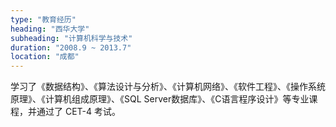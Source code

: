 ```yaml
---
type: "教育经历"
heading: "西华大学"
subheading: "计算机科学与技术"
duration: "2008.9 ~ 2013.7"
location: "成都"
---
```


学习了《数据结构》、《算法设计与分析》、《计算机⽹络》、《软件⼯程》、《操作系统原理》、《计算机组成原理》、《SQL Server数据库》、《C语⾔程序设计》等专业课程，并通过了 CET-4 考试。
